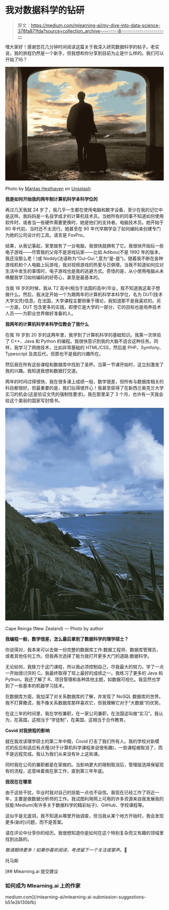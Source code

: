 # 我对数据科学的钻研

> 原文：<https://medium.com/mlearning-ai/my-dive-into-data-science-378fa871fda?source=collection_archive---------8----------------------->

嘿大家好！感谢您花几分钟时间阅读这篇关于我深入研究数据科学的帖子。老实说，我的旅程仍然是一个新手，但我想和你分享到目前为止是什么样的。我们可以开始了吗？

![](img/e94544e7c0e0fab397d069f1c33335b2.png)

Photo by [Mantas Hesthaven](https://unsplash.com/@mantashesthaven) on [Unsplash](https://unsplash.com/s/photos/journey)

**我是如何开始我的两年制计算机科学本科学位的**

再过几天我就 24 岁了，我几乎一生都在使用电脑和数字设备，至少在我的记忆中是这样。我妈妈是一名自学成才的计算机技术员。当她所有的同事不知道如何使用软件时，或者当一些硬件需要更换时，她是他们的支持者。电脑技术员。她开始于 80 年代初，当时还不太流行。她甚至在 90 年代早期学会了如何编码来创建专门为她的公司设计的工具。语言是 FoxPro。

结果，从我记事起，家里就有了一台电脑，我很快就拥有了它。我很快开始玩一些电子游戏——尽管我的父母不是游戏玩家——比如 Adibou(不是 1992 年的版本，我还没那么老！)或 Noddy(法语称为“Oui-Oui ”,意为“是-是”)。随着我不断在各种游戏机和个人电脑上玩游戏，我对视频游戏的热爱与日俱增。当我不知道如何应对生活中发生的事情时，电子游戏也是我的逃避方式。奇怪的是，从小使用电脑从未唤醒我学习如何编码的好奇心，甚至是最基本的。

当我 18 岁的时候，我从 T2 高中(相当于法国的高中)毕业，我不知道我这辈子想做什么。然后，我决定开始一个为期两年的计算机科学本科学位，名为 DUT(技术大学文凭)信息。在法国，大学课程主要侧重于理论，我知道那不是我喜欢的。另一方面，DUT 包含更多的实践，即使它是大学的一部分，它的目标也是培养技术人员——为职业世界做好准备的人。

**我两年的计算机科学本科学位教会了我什么**

在我 18 岁到 20 岁的这两年里，我学到了计算机科学的基础知识。我第一次体验了 C++、Java 和 Python 的编程。我很快意识到我的大脑不适合这种任务。同样，我学习了网络技术，比如非常基础的 HTML/CSS，然后是 PHP、Symfony、Typescript 及其后代，但那也不是我的兴趣所在。

然后我在所有这些课程和数据库中找到了圣杯。当第一节课开始时，这立刻激发了我的兴趣。我知道我想和数据打交道。

两年的时间过得很快，我在很多课上成绩一般，数学很差，但所有与数据库相关的科目都很好。但最重要的是，我们玩得很开心！我甚至获得了在新西兰奥克兰大学实习的机会(这是验证文凭的强制性要求)。我在那里呆了 3 个月，也许有一天我会给这个美丽的国家写封情书。

![](img/11c229b9ad14dad2d2b7ace59f392794.png)

Cape Reinga (New Zealand) — Photo by author

**我编程一般，数学很差，怎么最后拿到了数据科学的理学硕士？**

你说得对，我本来可以去做一份完整的数据库工作:数据工程师、数据库管理员，或者其他任何工作。但我再次选择了能为我打开更多大门的道路:数据科学。

无论如何，我致力于这门课程，所以我必须控制自己，尽我最大的努力。学了一点一开始很讨厌的 C。我最终取得了班上最好的成绩之一。我练习了更多的 Java 和 Python。我还了解了 R、项目管理和各种其他主题，如数据可视化。我显然也学到了一些基本的机器学习技术。

在数据库方面，我加深了对关系数据库的了解，并发现了 NoSQL 数据库的世界。我不打算撒谎，我不像关系数据库那样喜欢它，但我理解它对于“大数据”的优势。

在这三年的时间里，我在学校兼职，在一家公司兼职，在法国这叫做“实习”。我认为，在英国，这相当于“学徒制”，在美国，这相当于合作教育。

**Covid 对我旅程的影响**

就在我攻读理学硕士的第二年中期，Covid 打击了我们所有人。我的学校对新模式的反应和适应有点慢(对于计算机科学课程来说很有趣)，一些课程被取消了，而不是远程完成。我认为我们从来没有补上这些课。

同时我在公司的兼职都是在家做的。当影响更大的限制取消后，管理层选择保留现有的流程，这意味着我在家工作，直到第三年年底。

**我现在在哪里**

由于这些干扰，毕业时我对自己的技能一点也不自信。我现在已经工作了将近一年，主要是做数据分析师的工作。我试图利用网上可用的许多资源来自我发展我的技能:Medium(有许多关于数据科学的精彩帖子)、GitHub、学校课程等。

这似乎是无底洞，我不知道从哪里开始调查，但当我从某个地方开始时，我会发现更多(新的)问题，而不是答案。

请在评论中分享你的经历。我很想知道你是如何在这个特别复杂而又有趣的领域里找到出路的。

*敬请期待更多！如果你喜欢阅读，考虑留下一个关注或掌声。*🙂

托马斯

[](/mlearning-ai/mlearning-ai-submission-suggestions-b51e2b130bfb) [## Mlearning.ai 提交建议

### 如何成为 Mlearning.ai 上的作家

medium.com](/mlearning-ai/mlearning-ai-submission-suggestions-b51e2b130bfb)